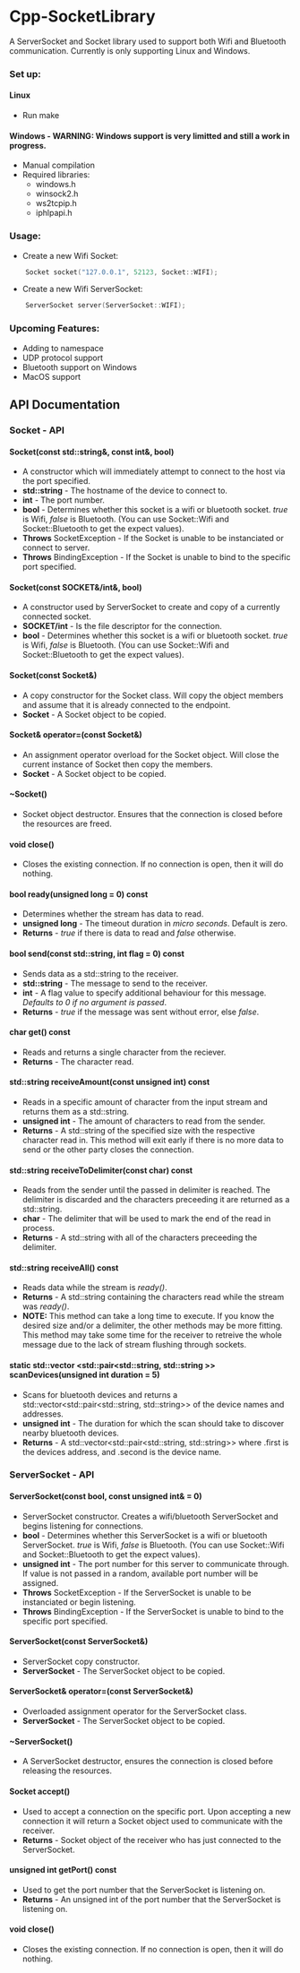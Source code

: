 # Cpp-SocketLibrary

A ServerSocket and Socket library used to support both Wifi and Bluetooth communication. Currently is only supporting Linux and Windows.

### Set up:

#### Linux

- Run make

#### Windows - WARNING: Windows support is very limitted and still a work in progress.

- Manual compilation
- Required libraries:
	- windows.h
	- winsock2.h
	- ws2tcpip.h
	- iphlpapi.h

### Usage:

- Create a new Wifi Socket:

```cpp
	Socket socket("127.0.0.1", 52123, Socket::WIFI);
```

- Create a new Wifi ServerSocket:

```cpp
	ServerSocket server(ServerSocket::WIFI);
```

### Upcoming Features:

- Adding to namespace
- UDP protocol support
- Bluetooth support on Windows
- MacOS support


## API Documentation

### Socket - API

#### Socket(const std::string&, const int&, bool)

- A constructor which will immediately attempt to connect to the host via the port specified.
- **std::string** - The hostname of the device to connect to.
- **int** - The port number.
- **bool** - Determines whether this socket is a wifi or bluetooth socket. *true* is Wifi, *false* is Bluetooth. (You can use Socket::Wifi and Socket::Bluetooth to get the expect values).
- **Throws** SocketException - If the Socket is unable to be instanciated or connect to server.
- **Throws** BindingException - If the Socket is unable to bind to the specific port specified.


#### Socket(const SOCKET&/int&, bool)

- A constructor used by ServerSocket to create and copy of a currently connected socket.
- **SOCKET/int** - Is the file descriptor for the connection.
- **bool** - Determines whether this socket is a wifi or bluetooth socket. *true* is Wifi, *false* is Bluetooth. (You can use Socket::Wifi and Socket::Bluetooth to get the expect values).


#### Socket(const Socket&)

- A copy constructor for the Socket class. Will copy the object members and assume that it is already connected to the endpoint.
- **Socket** - A Socket object to be copied.


#### Socket& operator=(const Socket&)

- An assignment operator overload for the Socket object. Will close the current instance of Socket then copy the members.
- **Socket** - A Socket object to be copied.


#### ~Socket()

- Socket object destructor. Ensures that the connection is closed before the resources are freed.


#### void close()

- Closes the existing connection. If no connection is open, then it will do nothing.


#### bool ready(unsigned long = 0) const

- Determines whether the stream has data to read.
- **unsigned long** - The timeout duration in *micro seconds*. Default is zero.
- **Returns** - *true* if there is data to read and *false* otherwise.


#### bool send(const std::string, int flag = 0) const

- Sends data as a std::string to the receiver.
- **std::string** - The message to send to the receiver.
- **int** - A flag value to specify additional behaviour for this message. *Defaults to 0 if no argument is passed*.
- **Returns** - *true* if the message was sent without error, else *false*.


#### char get() const

- Reads and returns a single character from the reciever.
- **Returns** - The character read.


#### std::string receiveAmount(const unsigned int) const

- Reads in a specific amount of character from the input stream and returns them as a std::string.
- **unsigned int** - The amount of characters to read from the sender.
- **Returns** - A std::string of the specified size with the respective character read in. This method will exit early if there is no more data to send or the other party closes the connection.


#### std::string receiveToDelimiter(const char) const

- Reads from the sender until the passed in delimiter is reached. The delimiter is discarded and the characters preceeding it are returned as a std::string.
- **char** - The delimiter that will be used to mark the end of the read in process.
- **Returns** - A std::string with all of the characters preceeding the delimiter.


#### std::string receiveAll() const

- Reads data while the stream is *ready()*.
- **Returns** - A std::string containing the characters read while the stream was *ready()*.
- **NOTE:** This method can take a long time to execute. If you know the desired size and/or a delimiter, the other methods may be more fitting. This method may take some time for the receiver to retreive the whole message due to the lack of stream flushing through sockets.


#### static std::vector &lt;std::pair&lt;std::string, std::string >> scanDevices(unsigned int duration = 5)

- Scans for bluetooth devices and returns a std::vector&lt;std::pair&lt;std::string, std::string>> of the device names and addresses.
- **unsigned int** - The duration for which the scan should take to discover nearby bluetooth devices.
- **Returns** - A std::vector&lt;std::pair&lt;std::string, std::string>> where .first is the devices address, and .second is the device name.


### ServerSocket - API

#### ServerSocket(const bool, const unsigned int& = 0)

- ServerSocket constructor. Creates a wifi/bluetooth ServerSocket and begins listening for connections.
- **bool** - Determines whether this ServerSocket is a wifi or bluetooth ServerSocket. *true* is Wifi, *false* is Bluetooth. (You can use Socket::Wifi and Socket::Bluetooth to get the expect values).
- **unsigned int** - The port number for this server to communicate through. If value is not passed in a random, available port number will be assigned.
- **Throws** SocketException - If the ServerSocket is unable to be instanciated or begin listening.
- **Throws** BindingException - If the ServerSocket is unable to bind to the specific port specified.


#### ServerSocket(const ServerSocket&)

- ServerSocket copy constructor.
- **ServerSocket** - The ServerSocket object to be copied.


#### ServerSocket& operator=(const ServerSocket&)

- Overloaded assignment operator for the ServerSocket class.
- **ServerSocket** - The ServerSocket object to be copied.


#### ~ServerSocket()

- A ServerSocket destructor, ensures the connection is closed before releasing the resources.


#### Socket accept()

- Used to accept a connection on the specific port. Upon accepting a new connection it will return a Socket object used to communicate with the receiver.
- **Returns** - Socket object of the receiver who has just connected to the ServerSocket.


#### unsigned int getPort() const

- Used to get the port number that the ServerSocket is listening on.
- **Returns** - An unsigned int of the port number that the ServerSocket is listening on.


#### void close()

- Closes the existing connection. If no connection is open, then it will do nothing.
